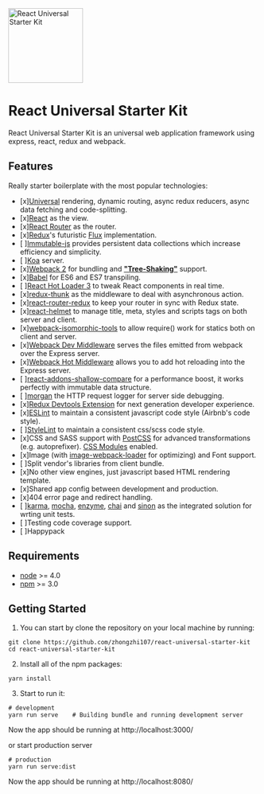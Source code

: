 <img src="https://github.com/zhongzhi107/react-universal-starter-kit/blob/master/static/logo.png?raw=true" width="150" alt="React Universal Starter Kit" />

# React Universal Starter Kit
React Universal Starter Kit is an universal web application framework using express, react, redux and webpack.

## Features
Really starter boilerplate with the most popular technologies:

* [x][Universal](https://medium.com/@mjackson/universal-javascript-4761051b7ae9#.aug1ngj77) rendering, dynamic routing, async redux reducers, async data fetching and code-splitting.
* [x][React](https://facebook.github.io/react/) as the view.
* [x][React Router](https://github.com/reactjs/react-router) as the router.
* [x][Redux](https://github.com/reactjs/redux)'s futuristic [Flux](https://facebook.github.io/react/blog/2014/05/06/flux.html) implementation.
* [ ][Immutable-js](https://facebook.github.io/immutable-js/) provides persistent data collections which increase efficiency and simplicity.
* [ ][Koa](https://koajs.com/) server.
* [x][Webpack 2](https://webpack.js.org/) for bundling and [**"Tree-Shaking"**](http://www.2ality.com/2015/12/webpack-tree-shaking.html) support.
* [x][Babel](https://babeljs.io/) for ES6 and ES7 transpiling.
* [ ][React Hot Loader 3](https://github.com/gaearon/react-hot-loader) to tweak React components in real time.
* [x][redux-thunk](https://github.com/gaearon/redux-thunk) as the middleware to deal with asynchronous action.
* [x][react-router-redux](https://github.com/reactjs/react-router-redux) to keep your router in sync with Redux state.
* [x][react-helmet](https://github.com/nfl/react-helmet) to manage title, meta, styles and scripts tags on both server and client.
* [x][webpack-isomorphic-tools](https://github.com/halt-hammerzeit/webpack-isomorphic-tools) to allow require() work for statics both on client and server.
* [x][Webpack Dev Middleware](http://webpack.github.io/docs/webpack-dev-middleware.html) serves the files emitted from webpack over the Express server.
* [x][Webpack Hot Middleware]() allows you to add hot reloading into the Express server.
* [ ][react-addons-shallow-compare](https://facebook.github.io/react/docs/shallow-compare.html) for a performance boost, it works perfectly with immutable data structure.
* [ ][morgan](https://github.com/expressjs/morgan) the HTTP request logger for server side debugging.
* [x][Redux Devtools Extension](https://github.com/zalmoxisus/redux-devtools-extension) for next generation developer experience.
* [x][ESLint](http://eslint.org/) to maintain a consistent javascript code style (Airbnb's code style).
* [ ][StyleLint](http://stylelint.io/) to maintain a consistent css/scss code style.
* [x]CSS and SASS support with [PostCSS](https://github.com/postcss/postcss-loader) for advanced transformations (e.g. autoprefixer). [CSS Modules](https://github.com/css-Modules/css-Modules) enabled.
* [x]Image (with [image-webpack-loader](https://github.com/tcoopman/image-webpack-loader) for optimizing) and Font support.
* [ ]Split vendor's libraries from client bundle.
* [x]No other view engines, just javascript based HTML rendering template.
* [x]Shared app config between development and production.
* [x]404 error page and redirect handling.
* [ ][karma](https://karma-runner.github.io/1.0/index.html), [mocha](https://mochajs.org/), [enzyme](https://github.com/airbnb/enzyme), [chai](http://chaijs.com/) and [sinon](https://github.com/sinonjs/sinon) as the integrated solution for wrting unit tests.
* [ ]Testing code coverage support.
* [ ]Happypack


## Requirements

* [node](https://nodejs.org/en/) >= 4.0
* [npm](https://www.npmjs.com/) >= 3.0


## Getting Started

1. You can start by clone the repository on your local machine by running:

```
git clone https://github.com/zhongzhi107/react-universal-starter-kit
cd react-universal-starter-kit
```

2. Install all of the npm packages:

```
yarn install
```

3. Start to run it:

```
# development
yarn run serve    # Building bundle and running development server
```

Now the app should be running at http://localhost:3000/

or start production server

```
# production
yarn run serve:dist
```

Now the app should be running at http://localhost:8080/
